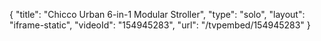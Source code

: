 {
    "title": "Chicco Urban 6-in-1 Modular Stroller",
    "type": "solo",
    "layout": "iframe-static",
    "videoId": "154945283",
    "url": "\/tvpembed\/154945283"
}